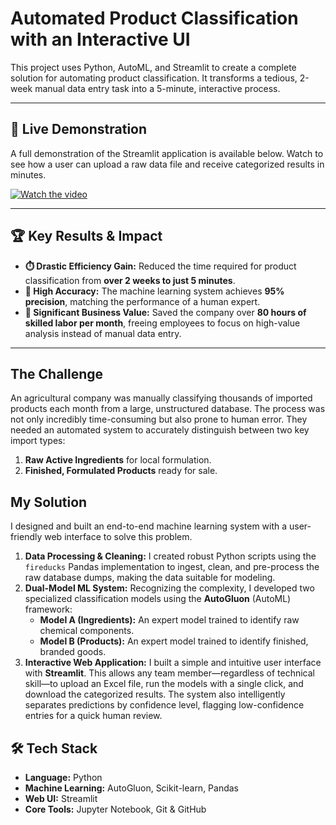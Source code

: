 # Automated Product Classification with an Interactive UI

This project uses Python, AutoML, and Streamlit to create a complete solution for automating product classification. It transforms a tedious, 2-week manual data entry task into a 5-minute, interactive process.

---

## 🎥 Live Demonstration

A full demonstration of the Streamlit application is available below. Watch to see how a user can upload a raw data file and receive categorized results in minutes.

[![Watch the video](https://img.youtube.com/vi/RhID7f1pNOQ/maxresdefault.jpg)](https://youtu.be/RhID7f1pNOQ)

---

## 🏆 Key Results & Impact

* **⏱️ Drastic Efficiency Gain:** Reduced the time required for product classification from **over 2 weeks to just 5 minutes**.
* **🎯 High Accuracy:** The machine learning system achieves **95% precision**, matching the performance of a human expert.
* **💼 Significant Business Value:** Saved the company over **80 hours of skilled labor per month**, freeing employees to focus on high-value analysis instead of manual data entry.

---

## The Challenge

An agricultural company was manually classifying thousands of imported products each month from a large, unstructured database. The process was not only incredibly time-consuming but also prone to human error. They needed an automated system to accurately distinguish between two key import types:
1.  **Raw Active Ingredients** for local formulation.
2.  **Finished, Formulated Products** ready for sale.

## My Solution

I designed and built an end-to-end machine learning system with a user-friendly web interface to solve this problem.

1.  **Data Processing & Cleaning:** I created robust Python scripts using the `fireducks` Pandas implementation to ingest, clean, and pre-process the raw database dumps, making the data suitable for modeling.
2.  **Dual-Model ML System:** Recognizing the complexity, I developed two specialized classification models using the **AutoGluon** (AutoML) framework:
    * **Model A (Ingredients):** An expert model trained to identify raw chemical components.
    * **Model B (Products):** An expert model trained to identify finished, branded goods.
3.  **Interactive Web Application:** I built a simple and intuitive user interface with **Streamlit**. This allows any team member—regardless of technical skill—to upload an Excel file, run the models with a single click, and download the categorized results. The system also intelligently separates predictions by confidence level, flagging low-confidence entries for a quick human review.

## 🛠️ Tech Stack

* **Language:** Python
* **Machine Learning:** AutoGluon, Scikit-learn, Pandas
* **Web UI:** Streamlit
* **Core Tools:** Jupyter Notebook, Git & GitHub
